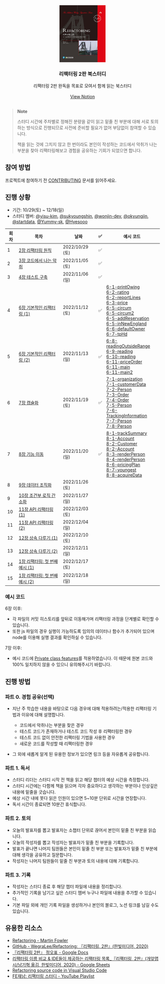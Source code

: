 <br />
<p align="center">
  
  <img src="images/cover.jpg" alt="리팩터링 2판 책 표지" width=150 />

  <h3 align="center">리팩터링 2판 북스터디</h3>
  
  <p align="center">
    리팩터링 2판 완독을 목표로 모여서 함께 읽는 북스터디
    <br />
    <br />
    <a href="https://yisu-kim.notion.site/Refactoring-2-E-e75c3057d83b40098436abc2f1babb91">View Notion</a>
    <br />
    <br />
  </p>
</p>

> **Note**
>
> 스터디 시간에 주차별로 정해진 분량을 같이 읽고 밑줄 친 부분에 대해 서로 토의하는 방식으로 진행되므로 사전에 준비할 필요가 없어 부담없이 참여할 수 있습니다.
>
> 책을 읽는 것에 그치지 않고 한 번이라도 본인이 작성하는 코드에서 악취가 나는 부분을 찾아 리팩터링해보고 경험을 공유하는 기회가 되었으면 합니다.

## 참여 방법

프로젝트에 참여하기 전 [CONTRIBUTING](CONTRIBUTING.md) 문서를 읽어주세요.

## 진행 상황

- 기간: 10/29(토) ~ 12/18(일)
- 스터디 멤버: [@yisu-kim](https://github.com/yisu-kim), [@sukyoungshin](https://github.com/sukyoungshin), [@wonjin-dev](https://github.com/wonjin-dev),
  [@okyungjin](https://github.com/okyungjin), [@startdata](https://github.com/startdata), [@Yummy-sk](https://github.com/Yummy-sk), [@Hyesooo](https://github.com/Hyesooo)

| 회차 | 목차                                                                  | 날짜            | ✅  | 예시 코드                                                                                                                                                                                                                                                                                                                                                                                                                             |
| ---- | --------------------------------------------------------------------- | --------------- | --- | ------------------------------------------------------------------------------------------------------------------------------------------------------------------------------------------------------------------------------------------------------------------------------------------------------------------------------------------------------------------------------------------------------------------------------------- |
| 1    | [2장 리팩터링 원칙](ch02/리팩터링_원칙.md)                            | 2022/10/29 (토) | ✅  |
| 2    | [3장 코드에서 나는 악취](ch03/코드에서_나는_악취.md)                  | 2022/11/05 (토) | ✅  |
| 3    | [4장 테스트 구축](ch04/테스트_구축.md)                                | 2022/11/06 (일) | ✅  |
| 4    | [6장 기본적인 리팩터링 (1)](<ch06/기본적인_리팩터링_(1).md>)          | 2022/11/12 (토) | ✅  | [6-1-printOwing](ch06/6-1-printOwing.js)<br/>[6-2-rating](ch06/6-2-rating.js)<br/> [6-2-reportLines](ch06/6-2-reportLines.js)<br/>[6-3-price](ch06/6-3-price.js)<br/>[6-5-circum](ch06/6-5-circum.js)<br/>[6-5-circum2](ch06/6-5-circum2.js)<br/>[6-5-addReservation](ch06/6-5-addReservation.js)<br/>[6-5-inNewEngland](ch06/6-5-inNewEngland.js)<br/>[6-6-defaultOwner](ch06/6-6-defaultOwner.mjs)<br/>[6-7-tpHd](ch06/6-7-tpHd.js) |
| 5    | [6장 기본적인 리팩터링 (2)](<ch06/기본적인_리팩터링_(2).md>)          | 2022/11/13 (일) | ✅  | [6-8-readingOutsideRange](ch06/6-8-readingOutsideRange.js)<br/>[6-9-reading](ch06/6-9-reading.js)<br/>[6-10-reading](ch06/6-10-reading.mjs)<br/>[6-11-priceOrder](ch06/6-11-priceOrder.js)<br/>[6-11-main](ch06/6-11-main.java)<br/>[6-11-main2](ch06/6-11-main2.java)                                                                                                                                                                |
| 6    | [7장 캡슐화](ch07/캡슐화.md)                                          | 2022/11/19 (토) | ✅  | [7-1-organization](ch07/7-1-organization.js)<br/>[7-1-customerData](ch07/7-1-customerData.js)<br/>[7-2-Person](ch07/7-2-Person.js)<br/>[7-3-Order](ch07/7-3-Order.js)<br/>[7-4-Order](ch07/7-4-Order.js)<br/>[7-5-Person](ch07/7-5-Person.js)<br/>[7-6-TrackingInformation](ch07/7-6-TrackingInformation.js)<br/>[7-7-Person](ch07/7-7-Person.js)<br/>[7-8-Person](ch07/7-8-Person.js)                                                |
| 7    | [8장 기능 이동](ch08/기능_이동.md)                                    | 2022/11/20 (일) | ✅  | [8-1-trackSummary](ch08/8-1-trackSummary.js)<br/>[8-1-Account](ch08/8-1-Account.js)<br/>[8-2-Customer](ch08/8-2-Customer.js)<br/>[8-2-Account](ch08/8-2-Account.js)<br/>[8-3-renderPerson](ch08/8-3-renderPerson.js)<br/>[8-4-renderPerson](ch08/8-4-renderPerson.js)<br/>[8-6-pricingPlan](ch08/8-6-pricingPlan.js)<br/>[8-7-youngest](ch08/8-7-youngest.js)<br/>[8-8-acquireData](ch08/8-8-acquireData.js)                          |
| 8    | [9장 데이터 조직화](ch09/데이터_조직화.md)                            | 2022/11/26 (토) |     |
| 9    | [10장 조건부 로직 간소화](ch10/조건부_로직_간소화.md)                 | 2022/11/27 (일) |     |
| 10   | [11장 API 리팩터링 (1)](<ch11/API_리팩터링_(1).md>)                   | 2022/12/03 (토) |     |
| 11   | [11장 API 리팩터링 (2)](<ch11/API_리팩터링_(2).md>)                   | 2022/12/04 (일) |     |
| 12   | [12장 상속 다루기 (1)](<ch12/상속_다루기_(1).md>)                     | 2022/12/10 (토) |     |
| 13   | [12장 상속 다루기 (2)](<ch12/상속_다루기_(2).md>)                     | 2022/12/11 (일) |     |
| 14   | [1장 리팩터링: 첫 번째 예시 (1)](<ch01/리팩터링_첫_번째_예시_(1).md>) | 2022/12/17 (토) |     |
| 15   | [1장 리팩터링: 첫 번째 예시 (2)](<ch01/리팩터링_첫_번째_예시_(2).md>) | 2022/12/18 (일) |     |

### 예시 코드

6장 이후:

- 각 파일의 커밋 히스토리를 앞뒤로 이동해가며 리팩터링 과정을 단계별로 확인할 수 있습니다.
- 또한 js 파일의 경우 실행이 가능하도록 임의의 데이터나 함수가 추가되어 있으며 node를 이용해 실행 결과를 확인하실 수 있습니다.

7장 이후:

- 예시 코드에 [Private class features](https://developer.mozilla.org/en-US/docs/Web/JavaScript/Reference/Classes/Private_class_fields)를 적용하였습니다. 이 때문에 원본 코드와 100% 일치하지 않을 수 있으니 유의해주시기 바랍니다.

## 진행 방법

### 파트 0. 경험 공유(선택)

- 지난 주 학습한 내용을 바탕으로 다음 경우에 대해 적용하려는/적용한 리팩터링 기법과 이유에 대해 설명합니다.

  - 코드에서 악취나는 부분을 찾은 경우
  - 테스트 코드가 존재하거나 테스트 코드 작성 후 리팩터링한 경우
  - 테스트 코드 없이 안전한 리팩터링 기법을 사용한 경우
  - 새로운 코드를 작성할 때 리팩터링한 경우

- 그 외에 새롭게 알게 된 유용한 정보가 있으면 링크 등을 자유롭게 공유합니다.

### 파트 1. 독서

- 스터디 리더는 스터디 시작 전 책을 읽고 해당 챕터의 예상 시간을 측정합니다.
- 스터디 시간에는 다함께 책을 읽으며 각자 중요하다고 생각하는 부분이나 인상깊은 내용에 밑줄을 긋습니다.
- 예상 시간 내에 못다 읽은 인원이 있으면 5~10분 단위로 시간을 연장합니다.
- 독서 시간이 종료되면 10분간 휴식합니다.

### 파트 2. 토의

- 오늘의 발표자를 뽑고 발표자는 소챕터 단위로 끊어서 본인이 밑줄 친 부분을 읽습니다.
- 오늘의 작성자를 뽑고 작성자는 발표자가 밑줄 친 부분을 기록합니다.
- 발표가 끝나면 나머지 팀원들은 본인이 밑줄 친 부분 또는 발표자가 밑줄 친 부분에 대해 생각을 공유하고 질문합니다.
- 작성자는 나머지 팀원들이 밑줄 친 부분과 토의 내용에 대해 기록합니다.

### 파트 3. 기록

- 작성자는 스터디 종료 후 해당 챕터 파일에 내용을 정리합니다.
- 추가적인 기록을 남기고 싶은 스터디 멤버 누구나 파일에 내용을 추가할 수 있습니다.
- 기본 파일 외에 개인 기록 파일을 생성하거나 본인의 블로그, 노션 링크를 남길 수도 있습니다.

## 유용한 리소스

- [Refactoring - Martin Fowler](https://refactoring.com/)
- [GitHub - WegraLee/Refactoring: 『리팩터링, 2판』(한빛미디어, 2020)](https://github.com/WegraLee/Refactoring)
- [『리팩터링 2판』 정오표 - Google Docs](https://docs.google.com/document/d/1IP04YcBgwOfBexV1CPK3gLCr2gmQdPTas2pHcqPuCz4/edit)
- [리팩터링 이름 비교 & IDE들이 제공하는 리팩터링 목록\_『리팩터링, 2판』(개앞맵시/남기혁 옮김, 한빛미디어, 2020) - Google Sheets](https://docs.google.com/spreadsheets/d/1nFx-PjZ9Qs3QBZFzaMo6MSUSrWjSsO-iz5kpBtlVRPQ/edit#gid=866204681)
- [Refactoring source code in Visual Studio Code](https://code.visualstudio.com/docs/editor/refactoring)
- [FE재남: 리팩터링 스터디 - YouTube Playlist](https://www.youtube.com/playlist?list=PLjQV3hketAJmyZmqXZ1OVEFNctalbf9SX)
